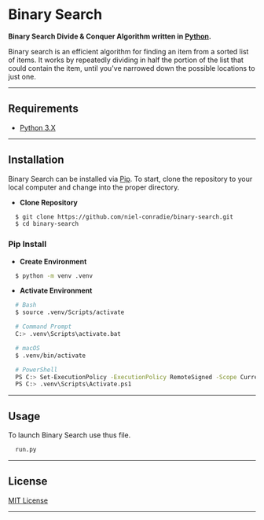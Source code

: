 # **Binary Search**

**Binary Search Divide & Conquer Algorithm written in [Python](https://www.python.org).**

Binary search is an efficient algorithm for finding an item from a sorted list of items. It works by repeatedly dividing in half the portion of the list that could contain the item, until you've narrowed down the possible locations to just one.

----
## **Requirements**

- [Python 3.X](https://www.python.org/downloads/)
----
## **Installation**

Binary Search can be installed via [Pip](https://pypi.org/project/pip/). To start, clone the repository to your local computer and change into the proper directory.

* **Clone Repository**
```bash
  $ git clone https://github.com/niel-conradie/binary-search.git
  $ cd binary-search
```
### **Pip Install**

* **Create Environment**
```bash
  $ python -m venv .venv
```
* **Activate Environment**
```bash
  # Bash
  $ source .venv/Scripts/activate

  # Command Prompt
  C:> .venv\Scripts\activate.bat

  # macOS
  $ .venv/bin/activate

  # PowerShell
  PS C:> Set-ExecutionPolicy -ExecutionPolicy RemoteSigned -Scope CurrentUser
  PS C:> .venv\Scripts\Activate.ps1
```
----
## **Usage**

To launch Binary Search use thus file.
```bash
  run.py
```
----
## **License**

[MIT License](https://github.com/niel-conradie/Binary-Search/blob/master/LICENSE)

----